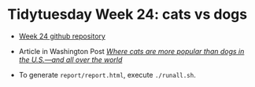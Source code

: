 # Tidytuesday Week 24: cats vs dogs

- [Week 24 github repository](https://github.com/rfordatascience/tidytuesday/tree/master/data/2018-09-11)

- Article in Washington Post [*Where cats are more popular than dogs in the U.S.—and all over the world*](https://www.washingtonpost.com/news/wonk/wp/2014/07/28/where-cats-are-more-popular-than-dogs-in-the-u-s-and-all-over-the-world/?utm_term=.640945d22c7d)

- To generate `report/report.html`, execute `./runall.sh`. 